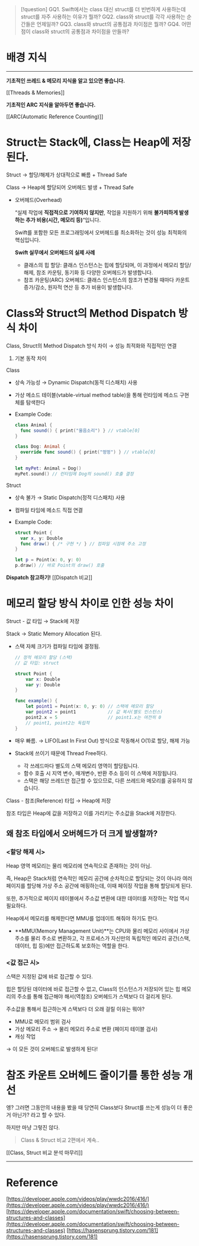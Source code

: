 >[!question]
>GQ1. Swift에서는 class 대신 struct를 더 빈번하게 사용하는데 struct를 자주 사용하는 이유가 뭘까?
>GQ2. class와 struct를 각각 사용하는 순간들은 언제일까?
>GQ3. class와 struct의 공통점과 차이점은 뭘까?
>GQ4. 어떤 점이 class와 struct의 공통점과 차이점을 만들까?

# 배경 지식
---

**기초적인 쓰레드 & 메모리 지식을 알고 있으면 좋습니다.**

[[Threads & Memories]]

**기초적인 ARC 지식을 알아두면 좋습니다.**

[[ARC(Automatic Reference Counting)]]


# Struct는 Stack에, Class는 Heap에 저장된다.

Struct → 할당/해제가 상대적으로 빠름 + Thread Safe

Class → Heap에 할당되어 오버헤드 발생 + Thread Safe

- 오버헤드(Overhead)
    
    “실제 작업에 **직접적으로 기여하지 않지만**, 작업을 지원하기 위해 **불가피하게 발생하는 추가 비용(시간, 메모리 등)**“입니다.
    
    Swift를 포함한 모든 프로그래밍에서 오버헤드를 최소화하는 것이 성능 최적화의 핵심입니다.
    
    **Swift 실무에서 오버헤드의 실제 사례**
    
    - 클래스의 힙 할당: 클래스 인스턴스는 힙에 할당되며, 이 과정에서 메모리 할당/해제, 참조 카운팅, 동기화 등 다양한 오버헤드가 발생합니다.
    - 참조 카운팅(ARC) 오버헤드: 클래스 인스턴스의 참조가 변경될 때마다 카운트 증가/감소, 원자적 연산 등 추가 비용이 발생합니다.

# Class와 Struct의 Method Dispatch 방식 차이

Class, Struct의 Method Dispatch 방식 차이 → 성능 최적화와 직접적인 연결

1. 기본 동작 차이

Class

- 상속 가능성 → Dynamic Dispatch(동적 디스패치) 사용
    
- 가상 메소드 테이블(vtable-virtual method table)을 통해 런타임에 메소드 구현체를 탐색한다
    
- Example Code:
    ```swift
    class Animal {
      func sound() { print("울음소리") } // vtable[0]
    }
    
    class Dog: Animal {
      override func sound() { print("멍멍") } // vtable[0]
    }
    
    let myPet: Animal = Dog()
    myPet.sound() // 런타임에 Dog의 sound() 호출 결정
    ```
    

Struct

- 상속 불가 → Static Dispatch(정적 디스패치) 사용
    
- 컴파일 타임에 메소드 직접 연결
    
- Example Code:
    ```swift
    struct Point {
      var x, y: Double
      func draw() { /* 구현 */ } // 컴파일 시점에 주소 고정
    }
    
    let p = Point(x: 0, y: 0)
    p.draw() // 바로 Point의 draw() 호출
    ```
    

**Dispatch 참고하기!**
[[Dispatch 비교]]

# 메모리 할당 방식 차이로 인한 성능 차이

Struct - 값 타입 → Stack에 저장

Stack → Static Memory Allocation 된다.

- 스택 자체 크기가 컴파일 타임에 결정됨.
    
    ```swift
    // 정적 메모리 할당 (스택)
    // 값 타입: struct
    
    struct Point {
        var x: Double
        var y: Double
    }
    
    func example() {
        let point1 = Point(x: 0, y: 0) // 스택에 메모리 할당
        var point2 = point1            // 값 복사(별도 인스턴스)
        point2.x = 5                   // point1.x는 여전히 0
        // point1, point2는 독립적
    }
    ```
    
- 매우 빠름. → LIFO(Last In First Out) 방식으로 작동해서 O(1)로 할당, 해제 가능
    
- Stack에 쓰이기 때문에 Thread Free하다.
    
    - 각 쓰레드마다 별도의 스택 메모리 영역이 할당됩니다.
    - 함수 호출 시 지역 변수, 매개변수, 반환 주소 등이 이 스택에 저장됩니다.
    - 스택은 해당 쓰레드만 접근할 수 있으므로, 다른 쓰레드와 메모리를 공유하지 않습니다.

Class - 참조(Reference) 타입 → Heap에 저장

참조 타입은 Heap에 값을 저장하고 이를 가리키는 주소값을 Stack에 저장한다.

## 왜 참조 타입에서 오버헤드가 더 크게 발생할까?

### <할당 해제 시>

Heap 영역 메모리는 물리 메모리에 연속적으로 존재하는 것이 아님.

즉, Heap은 Stack처럼 연속적인 메모리 공간에 순차적으로 할당되는 것이 아니라 여러 페이지를 할당해 가상 주소 공간에 매핑하는데, 이때 페이징 작업을 통해 할당되게 된다.

또한, 추가적으로 페이지 테이블에서 주소값 변환에 대한 데이터를 저장하는 작업 역시 필요하다.

Heap에서 메모리를 해제한다면 MMU를 업데이트 해줘야 하기도 한다.

- **MMU(Memory Management Unit)**는 CPU와 물리 메모리 사이에서 가상 주소를 물리 주소로 변환하고, 각 프로세스가 자신만의 독립적인 메모리 공간(스택, 데이터, 힙 등)에만 접근하도록 보호하는 역할을 한다.

### <값 접근 시>

스택은 지정된 값에 바로 접근할 수 있다.

힙은 할당된 데이터에 바로 접근할 수 없고, Class의 인스턴스가 저장되어 있는 힙 메모리의 주소를 통해 접근해야 해서(역참조) 오버헤드가 스택보다 더 걸리게 된다.

주소값을 통해서 접근하는게 스택보다 더 오래 걸릴 이유는 뭐야?

- MMU로 메모리 범위 검사
- 가상 메모리 주소 → 물리 메모리 주소로 변환 (페이지 테이블 검사)
- 캐싱 작업

→ 이 모든 것이 오버헤드로 발생하게 된다!

# 참조 카운트 오버헤드 줄이기를 통한 성능 개선

엥? 그러면 그동안의 내용을 봤을 때 당연히 Class보다 Struct를 쓰는게 성능이 더 좋은거 아닌가? 라고 할 수 있다.

하지만 마냥 그렇진 않다.

> Class & Struct 비교 2편에서 계속..

[[Class, Struct 비교 분석 마무리]]

---

# Reference

[https://developer.apple.com/videos/play/wwdc2016/416/](https://developer.apple.com/videos/play/wwdc2016/416/)
[https://developer.apple.com/documentation/swift/choosing-between-structures-and-classes](https://developer.apple.com/documentation/swift/choosing-between-structures-and-classes)
[https://hasensprung.tistory.com/181](https://hasensprung.tistory.com/181)